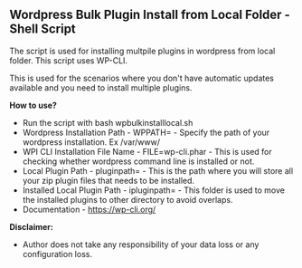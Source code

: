 ## Wordpress Bulk Plugin Install from Local Folder - Shell Script

The script is used for installing multpile plugins in wordpress from local folder. This script uses WP-CLI. 

This is used for the scenarios where you don't have automatic updates available and you need to install multiple plugins.

**How to use?**

* Run the script with bash wpbulkinstalllocal.sh
* Wordpress Installation Path - WPPATH=<your-wordpress-installation-path> - Specify the path of your wordpress installation. Ex /var/www/<your-wordpress-folder>
* WPI CLI Installation File Name - FILE=wp-cli.phar - This is used for checking whether wordpress command line is installed or not.
* Local Plugin Path - pluginpath=<path-to-store-plugins> - This is the path where you will store all your zip plugin files that needs to be installed.
* Installed Local Plugin Path - ipluginpath=<path-to-move-installed-plugins> - This folder is used to move the installed plugins to other directory to avoid overlaps.
* Documentation - https://wp-cli.org/

**Disclaimer:**

* Author does not take any responsibility of your data loss or any configuration loss.

